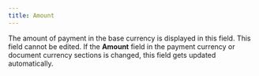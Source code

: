 ```yaml
---
title: Amount
---
```



The amount of payment in the base currency is displayed in this field.  This field cannot be edited. If the **Amount**  field in the payment currency or document currency sections is changed,  this field gets updated automatically.
